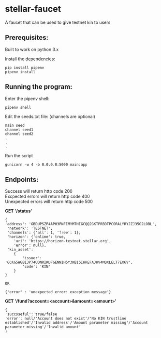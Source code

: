 # stellar-faucet

A faucet that can be used to give testnet kin to users

## Prerequisites:
Built to work on python 3.x

Install the dependencies:
```
pip install pipenv
pipenv install
```

## Running the program:
Enter the pipenv shell:
```bash
pipenv shell
```

Edit the seeds.txt file: (channels are optional)  
```  
main seed  
channel seed1  
channel seed2
.
.
.
```  

Run the script  
```
gunicorn -w 4 -b 0.0.0.0:5000 main:app  
```

## Endpoints:
Success will return http code 200  
Excpected errors will return http code 400  
Unexpected errors will return http code 500

**GET '/status'**  
```
{
'address': 'GBDUPSZP4APH3PNFIMYMTHIGCQQ2GKTPRBDTPCORALYRYJZJ35O2LOBL',
 'network': 'TESTNET',
 'channels': {'all': 1, 'free': 1},
 'horizon': {'online': true,
 	'uri': 'https://horizon-testnet.stellar.org',
 	'error': null},
 'kin_asset': 
 	{
    	'issuer': 'GCKG5WGBIJP74UDNRIRDFGENNIH5Y3KBI5IHREFAJKV4MQXLELT7EX6V',
        'code': 'KIN'
    }
}

OR

{"error" : 'unexpected error: exception message'}  

```

**GET '/fund?account=\<account\>&amount=\<amount\>'**
```
{
'succsseful': true/false
'error': null/'Account does not exist'/'No KIN trustline established'/'Invalid address'/'Amount parameter missing'/'Account parameter missing'/'Invalid amount'
}
```














